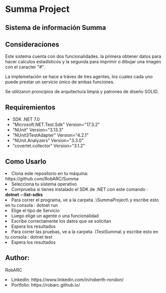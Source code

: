 # Summa Project

## Sistema de información Summa

## Consideraciones
Este sistema cuenta con dos funcionalidades. la primera obtener datos para hacer calculos estadísticos y
la segunda para imprimir o dibujar una imagen con el caracter "#".

La implemetación se hace a tráves de tres agentes, los cuales cada uno puede prestar un servicio único de 
ambas funciones.

Se utilizaron proncipios de arquitectura limpia y patrones de diseño SOLID.

## Requiremientos
- SDK .NET 7.0
- "Microsoft.NET.Test.Sdk" Version="17.3.2"
- "NUnit" Version="3.13.3"
- "NUnit3TestAdapter" Version="4.2.1"
- "NUnit.Analyzers" Version="3.3.0"
- "coverlet.collector" Version="3.1.2"


## Como Usarlo
<li>Clona este repositorio en tu máquina: https://github.com/RobARC/Summa</li> 
<li>Selecciona tu sistema operativo</li>
<li>Comprueba si tienes instalado el SDK de .NET con este comando : <b>dotnet --list-sdks</b></li>
<li>Para correr el programa, ve a la carpeta .\SummaProject\ y escribe esto en tu consola : dotnet run </li>
<li>Elige el tipo de Servicio</li>
<li>Luego elige un agente o una funcionalidad </li>
<li>Escribe correctamente los datos que se solicitan </li>
<li>Espera los resultados</li>
<li>Para correr las pruebas, ve a la carpeta .\TestSumma\ y escribe esto en tu consola : dotnet test </li>
<li>Espera los resultados</li>

## Author: 
RobARC
<li>LinkedIn: https://www.linkedin.com/in/roberth-rondon/</li>
<li>Portfolio: https://robarc.github.io/</li>



